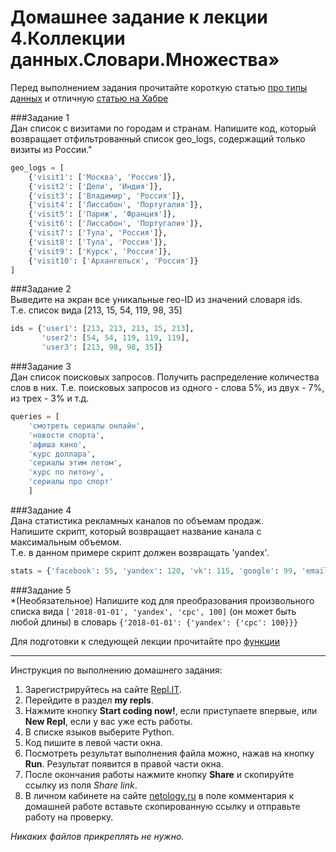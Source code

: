 # Домашнее задание к лекции 4.Коллекции данных.Словари.Множества»

Перед выполнением задания прочитайте короткую статью [про типы данных](https://wombat.org.ua/AByteOfPython/data_structures.html) и отличную [статью на Хабре](https://habr.com/ru/post/319164/)


###Задание 1  
Дан список с визитами по городам и странам.  Напишите код, который возвращает отфильтрованный список geo_logs, содержащий только визиты из России."
```python
geo_logs = [
    {'visit1': ['Москва', 'Россия']},
    {'visit2': ['Дели', 'Индия']},
    {'visit3': ['Владимир', 'Россия']},
    {'visit4': ['Лиссабон', 'Португалия']},
    {'visit5': ['Париж', 'Франция']},
    {'visit6': ['Лиссабон', 'Португалия']},
    {'visit7': ['Тула', 'Россия']},
    {'visit8': ['Тула', 'Россия']},
    {'visit9': ['Курск', 'Россия']},
    {'visit10': ['Архангельск', 'Россия']}
]
```

###Задание 2  
Выведите на экран все уникальные гео-ID из значений словаря ids.   
Т.е. список вида [213, 15, 54, 119, 98, 35]
```python
ids = {'user1': [213, 213, 213, 15, 213],
       'user2': [54, 54, 119, 119, 119],
       'user3': [213, 98, 98, 35]}
``` 

###Задание 3  
Дан список поисковых запросов. Получить распределение количества слов в них.
Т.е. поисковых запросов из одного - слова 5%, из двух - 7%, из трех - 3% и т.д.
```python
queries = [
    'смотреть сериалы онлайн',
    'новости спорта',
    'афиша кино',
    'курс доллара',
    'сериалы этим летом',
    'курс по питону',
    'сериалы про спорт'
    ]
```

###Задание 4  
Дана статистика рекламных каналов по объемам продаж.  
Напишите скрипт, который возвращает название канала с максимальным объемом.  
Т.е. в данном примере скрипт должен возвращать 'yandex'.  
```python
stats = {'facebook': 55, 'yandex': 120, 'vk': 115, 'google': 99, 'email': 42, 'ok': 98}
```

###Задание 5  
*(Необязательное) Напишите код для преобразования произвольного списка вида ```['2018-01-01', 'yandex', 'cpc', 100]``` (он может быть любой длины) в словарь
```{'2018-01-01': {'yandex': {'cpc': 100}}}```



Для подготовки к следующей лекции прочитайте про [функции](https://foxford.ru/wiki/informatika/funktsii-v-python)

---
Инструкция по выполнению домашнего задания:

1. Зарегистрируйтесь на сайте [Repl.IT](https://repl.it/).
2. Перейдите в раздел **my repls**.
3. Нажмите кнопку **Start coding now!**, если приступаете впервые, или **New Repl**, если у вас уже есть работы.
4. В списке языков выберите Python.
5. Код пишите в левой части окна.
6. Посмотреть результат выполнения файла можно, нажав на кнопку **Run**. Результат появится в правой части окна.
7. После окончания работы нажмите кнопку **Share** и скопируйте ссылку из поля *Share link*.
8. В личном кабинете на сайте [netology.ru](http://netology.ru/) в поле комментария к домашней работе вставьте скопированную ссылку и отправьте работу на проверку.

*Никаких файлов прикреплять не нужно.*
